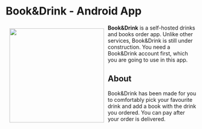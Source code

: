 # Book&Drink - Android App
<img src="https://user-images.githubusercontent.com/63399959/164093681-6e2e81e0-dbf2-4b1b-865b-0cc95e8fb6e3.png" align="left"
width="250" hspace="10" vspace="10">

**Book&Drink** is a self-hosted drinks and books order app.
Unlike other services, Book&Drink is still under construction.
You need a Book&Drink account first, which you are going to use in this app.

<p align="left">
  
## About
Book&Drink has been made for you to comfortably pick your favourite drink and add a book with the drink you ordered. You can pay after your order is delivered.
